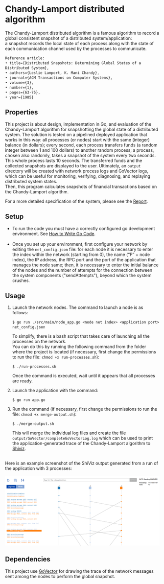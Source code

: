 # Chandy-Lamport distributed algorithm
The Chandy-Lamport distributed algorithm is a famous algorithm to record a global consistent snapshot of a distributed system/application:<br>
a snapshot records the local state of each process along with the state of each communication channel used by the processes to communicate.

```@article{ChandyLamportDistributedAlgorithm,
Reference article:
• title={Distributed Snapshots: Determining Global States of a Distributed System},
• authors={Leslie Lamport, K. Mani Chandy},
• journal={ACM Transactions on Computer Systems},
• volume={3},
• number={1},
• pages={63-75},
• year={1985}
```


## Properties
This project is about design, implementation in Go, and evaluation of the Chandy-Lamport algorithm for snapshotting the global state of a distributed system.
The solution is tested on a pipelined deployed application that works in this way: all processes (or nodes) start with the same (integer) balance (in dollars); every second, each process transfers funds (a random integer between 1 and 100 dollars) to another random process; a process, chosen also randomly, takes a snapshot of the system every two seconds. This whole process lasts 10 seconds. The transferred funds and the collected snapshots are displayed to the user. Ultimately, an `output` directory will be created with network process logs and GoVector logs, which can be useful for monitoring, verifying, diagnosing, and replaying distributed system states.<br>
Then, this program calculates snapshots of financial transactions based on the Chandy-Lamport algorithm.

For a more detailed specification of the system, please see the [Report](https://github.com/MatteoBasili/chandy-lamport-project/blob/master/Report.pdf).


## Setup
* To run the code you must have a correctly configured go development
environment. See [How to Write Go
Code](https://golang.org/doc/code.html).
<br><br>
* Once you set up your environment, first configure your network by editing the `net_config.json` file: for each node it is necessary to enter the index within the network (starting from 0), the name (“P” + node index), the IP address, the RPC port and the port of the application that manages the node same; then, it is necessary to enter the initial balance of the nodes and the number of attempts for the connection between the system components ("sendAttempts"), beyond which the system crushes.

## Usage
1) Launch the network nodes. The command to launch a node is as follows:
   
   ```
   $ go run ./src/main/node_app.go <node net index> <application port> net_config.json
   ```
   To simplify, there is a bash script that takes care of launching all the processes on the network.<br>
   You can do this by running the following command from the folder where the project is located (if necessary, first change the permissions to run the file: `chmod +x run-processes.sh`):

   ```
   $ ./run-processes.sh
   ```
   Once the command is executed, wait until it appears that all processes are ready.
3) Launch the application with the command:

   ```
   $ go run app.go
   ```
4) Run the command (if necessary, first change the permissions to run the file: `chmod +x merge-output.sh`):

   ```
   $ ./merge-output.sh
   ```
   This will merge the individual log files and create the file `output/GoVector/completeGoVectorLog.log` which can be used to print the application-generated trace of the Chandy-Lamport algorithm to [Shiviz](https://bestchai.bitbucket.io/shiviz/).
<br>
Here is an example screenshot of the ShiViz output generated from a run of the application with 3 processes:
<br><br>
<img src='./.images/shiviz-screen.png'>
<br>


## Dependencies
This project use [GoVector](https://github.com/DistributedClocks/GoVector) for drawing the trace of the network messages sent 
among the nodes to perform the global snapshot.
